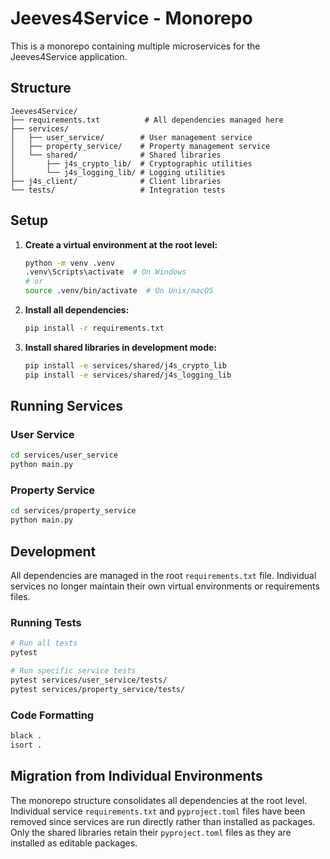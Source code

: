 # Jeeves4Service - Monorepo

This is a monorepo containing multiple microservices for the Jeeves4Service application.

## Structure

```
Jeeves4Service/
├── requirements.txt          # All dependencies managed here
├── services/
│   ├── user_service/        # User management service
│   ├── property_service/    # Property management service
│   └── shared/              # Shared libraries
│       ├── j4s_crypto_lib/  # Cryptographic utilities
│       └── j4s_logging_lib/ # Logging utilities
├── j4s_client/              # Client libraries
└── tests/                   # Integration tests
```

## Setup

1. **Create a virtual environment at the root level:**
   ```bash
   python -m venv .venv
   .venv\Scripts\activate  # On Windows
   # or
   source .venv/bin/activate  # On Unix/macOS
   ```

2. **Install all dependencies:**
   ```bash
   pip install -r requirements.txt
   ```

3. **Install shared libraries in development mode:**
   ```bash
   pip install -e services/shared/j4s_crypto_lib
   pip install -e services/shared/j4s_logging_lib
   ```

## Running Services

### User Service
```bash
cd services/user_service
python main.py
```

### Property Service
```bash
cd services/property_service
python main.py
```

## Development

All dependencies are managed in the root `requirements.txt` file. Individual services no longer maintain their own virtual environments or requirements files.

### Running Tests
```bash
# Run all tests
pytest

# Run specific service tests
pytest services/user_service/tests/
pytest services/property_service/tests/
```

### Code Formatting
```bash
black .
isort .
```

## Migration from Individual Environments

The monorepo structure consolidates all dependencies at the root level. Individual service `requirements.txt` and `pyproject.toml` files have been removed since services are run directly rather than installed as packages. Only the shared libraries retain their `pyproject.toml` files as they are installed as editable packages.
